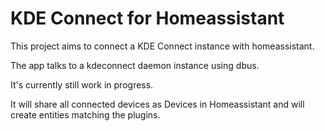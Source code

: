 # KDE Connect for Homeassistant

This project aims to connect a KDE Connect instance with homeassistant.

The app talks to a kdeconnect daemon instance using dbus.

It's currently still work in progress.

It will share all connected devices as Devices in Homeassistant and will create entities matching the plugins.